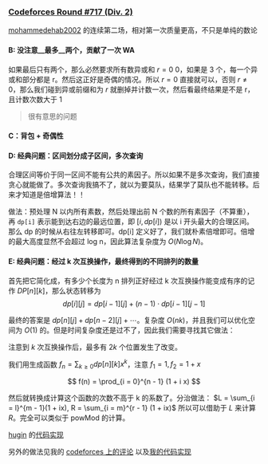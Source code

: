 
### [Codeforces Round #717 (Div. 2)](https://codeforces.com/contest/1516)

[mohammedehab2002](https://codeforces.com/profile/mohammedehab2002) 的连续第二场，相对第一次质量更高，不只是单纯的数论

#### B: 没注意__最多__两个，贡献了一次 WA

如果最后只有两个，那么必然要求所有数异或和 $r = 0$ 0，如果是 3 个，每一个异或和部分都是 r。然后这正好是奇偶的情况。所以 $r = 0$ 直接就可以，否则 $r \neq 0$，那么我们碰到异或前缀和为 $r$ 就删掉并计数一次，然后看最终结果是不是 r，且计数次数大于 1

> 很有意思的问题

#### C：背包 + 奇偶性

#### D: 经典问题：区间划分成子区间，多次查询

合理区间等价于同一区间不能有公共的素因子。所以如果不是多次查询，我们直接贪心就能做了。多次查询我搞不了，就以为要莫队，结果学了莫队也不能转移。后来才知道是倍增算法！！

做法：预处理 N 以内所有素数，然后处理出前 N 个数的所有素因子（不算重），再 `dp[i]` 表示能到达右边的最远位置，即 $[i, dp[i])$ 是以 i 开头最大的合理区间。那么 dp 的时候从右往左转移即可。dp[i] 定义好了，我们就朴素倍增即可。倍增的最大高度显然不会超过 log n，因此算法复杂度为 $O(N \log N)$。


#### E: 经典问题：经过 k 次互换操作，最终得到的不同排列的数量

首先把它简化成，有多少个长度为 n 排列正好经过 k 次互换操作能变成有序的记作 $DP[n][k]$，那么状态转移为
$$
dp[i][j] = dp[i - 1][j] + (n - 1) \cdot dp[i - 1][j - 1]
$$

最终的答案是 $dp[n][j] + dp[n - 2][j] + \cdots$。复杂度 $O(n k)$，并且我们可以优化空间为 $O(1)$ 的。但是时间复杂度还是过不了，因此我们需要寻找其它做法：

注意到 $k$ 次互换操作后，最多有 $2k$ 个位置发生了改变。

我们用生成函数 $\displaystyle f_n = \sum_{k \geq 0} dp[n][k] x^k$，注意 $f_1 = 1, f_2 = 1 + x$

$$
f(n) = \prod_{i = 0}^{n - 1} (1 + i x)
$$

然后就转换成计算这个函数的次数不高于 k 的系数了。分治做法：
$L = \sum_{i = l}^{m - 1}(1 + ix), R = \sum_{i = m}^{r - 1} (1 + ix)$ 所以可以借助于 $L$ 来计算 $R$。完全可以类似于 powMod 的计算。

[hugin](https://codeforces.com/blog/entry/89846?#comment-783233) 的[代码实现](https://codeforces.com/contest/1516/submission/113874644)

另外的做法见我的 [codeforces 上的评论](https://codeforces.com/blog/entry/89846?#comment-783243) 以及[我的代码实现](https://codeforces.com/contest/1516/submission/113886543)
